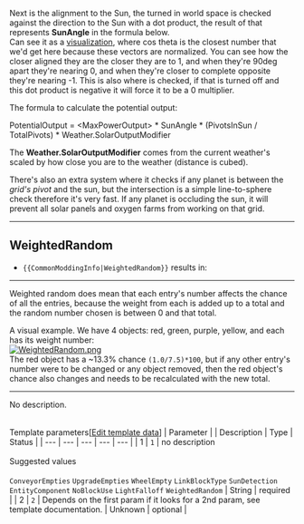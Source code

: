 
Next is the alignment to the Sun, the [<PanelOrientation>](https://spaceengineers.wiki.gg/wiki/Modding/Reference/SBC/CubeBlocks/SolarPanel_Definition#PanelOrientation "Modding/Reference/SBC/CubeBlocks/SolarPanel Definition") turned in world space is checked against the direction to the Sun with a dot product, the result of that represents **SunAngle** in the formula below.  
Can see it as a [visualization](https://www.falstad.com/dotproduct/), where cos theta is the closest number that we'd get here because these vectors are normalized. You can see how the closer aligned they are the closer they are to 1, and when they're 90deg apart they're nearing 0, and when they're closer to complete opposite they're nearing -1. This is also where [<TwoSidedPanel>](https://spaceengineers.wiki.gg/wiki/Modding/Reference/SBC/CubeBlocks/SolarPanel_Definition#TwoSidedPanel "Modding/Reference/SBC/CubeBlocks/SolarPanel Definition") is checked, if that is turned off and this dot product is negative it will force it to be a 0 multiplier.

The formula to calculate the potential output:

PotentialOutput \= <MaxPowerOutput\> \* SunAngle \* (PivotsInSun / TotalPivots) \* Weather.SolarOutputModifier

The **Weather.SolarOutputModifier** comes from the current weather's [<SolarOutputModifier>](https://spaceengineers.wiki.gg/wiki/Modding/Reference/SBC/WeatherEffect_Definition#SolarOutputModifier "Modding/Reference/SBC/WeatherEffect Definition") scaled by how close you are to the weather (distance is cubed).

There's also an extra system where it checks if any planet is between the _grid's pivot_ and the sun, but the intersection is a simple line-to-sphere check therefore it's very fast. If any planet is occluding the sun, it will prevent all solar panels and oxygen farms from working on that grid.

* * *

## WeightedRandom

*   `{{CommonModdingInfo|WeightedRandom}}` results in:

* * *

Weighted random does mean that each entry's number affects the chance of all the entries, because the weight from each is added up to a total and the random number chosen is between 0 and that total.  

A visual example. We have 4 objects: red, green, purple, yellow, and each has its weight number:  
[![WeightedRandom.png](https://spaceengineers.wiki.gg/images/thumb/4/4e/WeightedRandom.png/200px-WeightedRandom.png?5bd705)](https://spaceengineers.wiki.gg/wiki/File:WeightedRandom.png)  
The red object has a ~13.3% chance `(1.0/7.5)*100`, but if any other entry's number were to be changed or any object removed, then the red object's chance also changes and needs to be recalculated with the new total.

* * *

No description.

|     |     |     |     |     |
| --- | --- | --- | --- | --- |
Template parameters\[[Edit template data](https://spaceengineers.wiki.gg/wiki/Template:CommonModdingInfo?action=edit&templatedata=edit "Template:CommonModdingInfo")\]
| Parameter |     | Description | Type | Status |
| --- | --- | --- | --- | --- |
| 1   | `1` | no description<br><br>Suggested values<br><br>`ConveyorEmpties` `UpgradeEmpties` `WheelEmpty` `LinkBlockType` `SunDetection` `EntityComponent` `NoBlockUse` `LightFalloff` `WeightedRandom` | String | required |
| 2   | `2` | Depends on the first param if it looks for a 2nd param, see template documentation. | Unknown | optional |